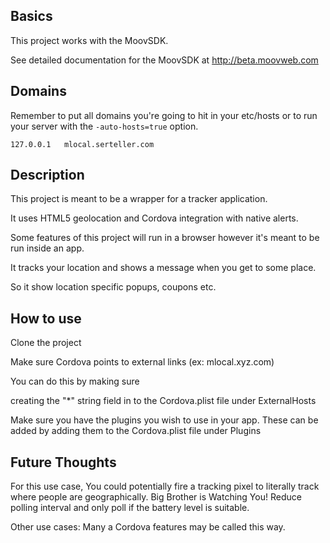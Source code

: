 ## Basics
This project works with the MoovSDK.

See detailed documentation for the MoovSDK at http://beta.moovweb.com

## Domains
Remember to put all domains you're going to hit in your etc/hosts
or to run your server with the `-auto-hosts=true` option.

    127.0.0.1 	mlocal.serteller.com

## Description

This project is meant to be a wrapper for a tracker application.

It uses HTML5 geolocation and Cordova integration with native alerts.

Some features of this project will run in a browser however it's meant to be run inside an app.

It tracks your location and shows a message when you get to some place.

So it show location specific popups, coupons etc.

## How to use

Clone the project

Make sure Cordova points to external links (ex: mlocal.xyz.com)

You can do this by making sure 

creating the "*" string field in to the Cordova.plist file under ExternalHosts 

Make sure you have the plugins you wish to use in your app.
These can be added by adding them to the Cordova.plist file under Plugins
	

## Future Thoughts

For this use case,
You could potentially fire a tracking pixel to literally track where people are geographically. Big Brother is Watching You!
Reduce polling interval and only poll if the battery level is suitable.

Other use cases:
Many a Cordova features may be called this way.


